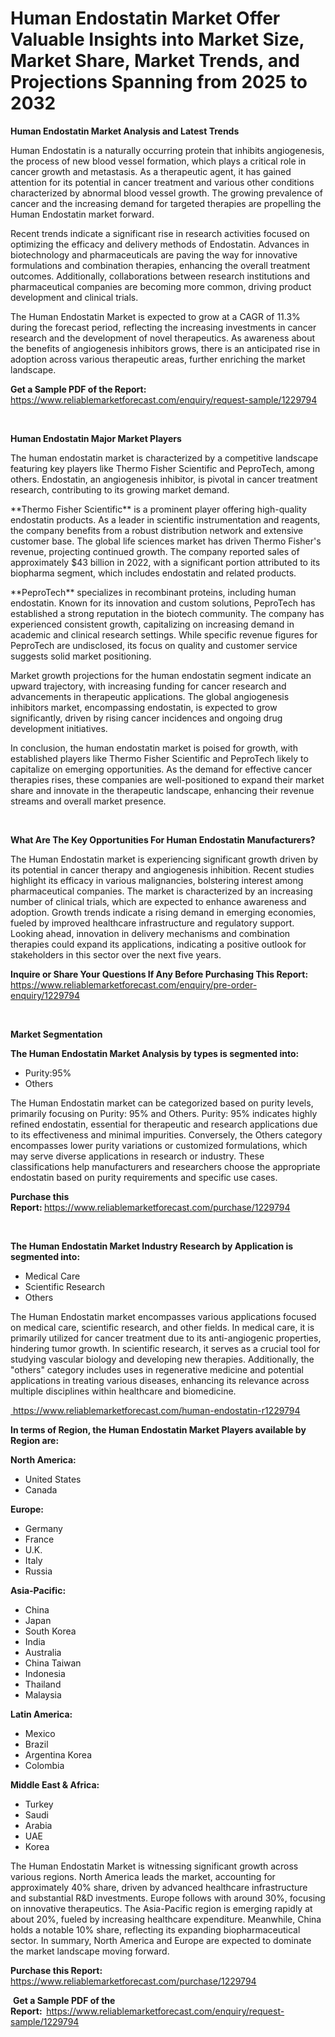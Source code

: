 <p><h1>Human Endostatin Market Offer Valuable Insights into Market Size, Market Share, Market Trends, and Projections Spanning from 2025 to 2032</h1></p><p><strong>Human Endostatin Market Analysis and Latest Trends</strong></p>
<p><p>Human Endostatin is a naturally occurring protein that inhibits angiogenesis, the process of new blood vessel formation, which plays a critical role in cancer growth and metastasis. As a therapeutic agent, it has gained attention for its potential in cancer treatment and various other conditions characterized by abnormal blood vessel growth. The growing prevalence of cancer and the increasing demand for targeted therapies are propelling the Human Endostatin market forward.</p><p>Recent trends indicate a significant rise in research activities focused on optimizing the efficacy and delivery methods of Endostatin. Advances in biotechnology and pharmaceuticals are paving the way for innovative formulations and combination therapies, enhancing the overall treatment outcomes. Additionally, collaborations between research institutions and pharmaceutical companies are becoming more common, driving product development and clinical trials.</p><p>The Human Endostatin Market is expected to grow at a CAGR of 11.3% during the forecast period, reflecting the increasing investments in cancer research and the development of novel therapeutics. As awareness about the benefits of angiogenesis inhibitors grows, there is an anticipated rise in adoption across various therapeutic areas, further enriching the market landscape.</p></p>
<p><strong>Get a Sample PDF of the Report:&nbsp;</strong> <a href="https://www.reliablemarketforecast.com/enquiry/request-sample/1229794?utm_campaign=1895&utm_medium=2&utm_source=Github&utm_content=ia&utm_term=19042025&utm_id=human-endostatin">https://www.reliablemarketforecast.com/enquiry/request-sample/1229794</a></p>
<p>&nbsp;</p>
<p><strong>Human Endostatin Major Market Players</strong></p>
<p><p>The human endostatin market is characterized by a competitive landscape featuring key players like Thermo Fisher Scientific and PeproTech, among others. Endostatin, an angiogenesis inhibitor, is pivotal in cancer treatment research, contributing to its growing market demand.</p><p>**Thermo Fisher Scientific** is a prominent player offering high-quality endostatin products. As a leader in scientific instrumentation and reagents, the company benefits from a robust distribution network and extensive customer base. The global life sciences market has driven Thermo Fisher's revenue, projecting continued growth. The company reported sales of approximately $43 billion in 2022, with a significant portion attributed to its biopharma segment, which includes endostatin and related products.</p><p>**PeproTech** specializes in recombinant proteins, including human endostatin. Known for its innovation and custom solutions, PeproTech has established a strong reputation in the biotech community. The company has experienced consistent growth, capitalizing on increasing demand in academic and clinical research settings. While specific revenue figures for PeproTech are undisclosed, its focus on quality and customer service suggests solid market positioning.</p><p>Market growth projections for the human endostatin segment indicate an upward trajectory, with increasing funding for cancer research and advancements in therapeutic applications. The global angiogenesis inhibitors market, encompassing endostatin, is expected to grow significantly, driven by rising cancer incidences and ongoing drug development initiatives.</p><p>In conclusion, the human endostatin market is poised for growth, with established players like Thermo Fisher Scientific and PeproTech likely to capitalize on emerging opportunities. As the demand for effective cancer therapies rises, these companies are well-positioned to expand their market share and innovate in the therapeutic landscape, enhancing their revenue streams and overall market presence.</p></p>
<p>&nbsp;</p>
<p><strong>What Are The Key Opportunities For Human Endostatin Manufacturers?</strong></p>
<p><p>The Human Endostatin market is experiencing significant growth driven by its potential in cancer therapy and angiogenesis inhibition. Recent studies highlight its efficacy in various malignancies, bolstering interest among pharmaceutical companies. The market is characterized by an increasing number of clinical trials, which are expected to enhance awareness and adoption. Growth trends indicate a rising demand in emerging economies, fueled by improved healthcare infrastructure and regulatory support. Looking ahead, innovation in delivery mechanisms and combination therapies could expand its applications, indicating a positive outlook for stakeholders in this sector over the next five years.</p></p>
<p><strong>Inquire or Share Your Questions If Any Before Purchasing This Report:</strong> <a href="https://www.reliablemarketforecast.com/enquiry/pre-order-enquiry/1229794?utm_campaign=1895&utm_medium=2&utm_source=Github&utm_content=ia&utm_term=19042025&utm_id=human-endostatin">https://www.reliablemarketforecast.com/enquiry/pre-order-enquiry/1229794</a></p>
<p>&nbsp;</p>
<p><strong>Market Segmentation</strong></p>
<p><strong>The Human Endostatin Market Analysis by types is segmented into:</strong></p>
<p><ul><li>Purity:95%</li><li>Others</li></ul></p>
<p><p>The Human Endostatin market can be categorized based on purity levels, primarily focusing on Purity: 95% and Others. Purity: 95% indicates highly refined endostatin, essential for therapeutic and research applications due to its effectiveness and minimal impurities. Conversely, the Others category encompasses lower purity variations or customized formulations, which may serve diverse applications in research or industry. These classifications help manufacturers and researchers choose the appropriate endostatin based on purity requirements and specific use cases.</p></p>
<p><strong>Purchase this Report:&nbsp;</strong><a href="https://www.reliablemarketforecast.com/purchase/1229794?utm_campaign=1895&utm_medium=2&utm_source=Github&utm_content=ia&utm_term=19042025&utm_id=human-endostatin">https://www.reliablemarketforecast.com/purchase/1229794</a></p>
<p>&nbsp;</p>
<p><strong>The Human Endostatin Market Industry Research by Application is segmented into:</strong></p>
<p><ul><li>Medical Care</li><li>Scientific Research</li><li>Others</li></ul></p>
<p><p>The Human Endostatin market encompasses various applications focused on medical care, scientific research, and other fields. In medical care, it is primarily utilized for cancer treatment due to its anti-angiogenic properties, hindering tumor growth. In scientific research, it serves as a crucial tool for studying vascular biology and developing new therapies. Additionally, the "others" category includes uses in regenerative medicine and potential applications in treating various diseases, enhancing its relevance across multiple disciplines within healthcare and biomedicine.</p></p>
<p><a href="https://www.reliablemarketforecast.com/human-endostatin-r1229794?utm_campaign=1895&utm_medium=2&utm_source=Github&utm_content=ia&utm_term=19042025&utm_id=human-endostatin">&nbsp;https://www.reliablemarketforecast.com/human-endostatin-r1229794</a></p>
<p><strong>In terms of Region, the Human Endostatin Market Players available by Region are:</strong></p>
<p>
    <p> <strong> North America: </strong>
        <ul>
            <li>United States</li>
            <li>Canada</li>
        </ul>
        </p> 
    <p> <strong> Europe: </strong>
        <ul>
            <li>Germany</li>
            <li>France</li>
            <li>U.K.</li>
            <li>Italy</li>
            <li>Russia</li>
        </ul>
        </p> 
    <p> <strong> Asia-Pacific: </strong>
        <ul>
            <li>China</li>
            <li>Japan</li>
            <li>South Korea</li>
            <li>India</li>
            <li>Australia</li>
            <li>China Taiwan</li>
            <li>Indonesia</li>
            <li>Thailand</li>
            <li>Malaysia</li>
        </ul>
        </p> 
    <p> <strong> Latin America: </strong>
        <ul>
            <li>Mexico</li>
            <li>Brazil</li>
            <li>Argentina Korea</li>
            <li>Colombia</li>
        </ul>
        </p> 
    <p> <strong> Middle East & Africa: </strong>
        <ul>
            <li>Turkey</li>
            <li>Saudi</li>
            <li>Arabia</li>
            <li>UAE</li>
            <li>Korea</li>
        </ul>
    </p>
    </p>
<p><p>The Human Endostatin Market is witnessing significant growth across various regions. North America leads the market, accounting for approximately 40% share, driven by advanced healthcare infrastructure and substantial R&D investments. Europe follows with around 30%, focusing on innovative therapeutics. The Asia-Pacific region is emerging rapidly at about 20%, fueled by increasing healthcare expenditure. Meanwhile, China holds a notable 10% share, reflecting its expanding biopharmaceutical sector. In summary, North America and Europe are expected to dominate the market landscape moving forward.</p></p>
<p><strong>Purchase this Report: </strong><a href="https://www.reliablemarketforecast.com/purchase/1229794?utm_campaign=1895&utm_medium=2&utm_source=Github&utm_content=ia&utm_term=19042025&utm_id=human-endostatin">https://www.reliablemarketforecast.com/purchase/1229794</a></p>
<p>&nbsp;<strong>Get a Sample PDF of the Report:&nbsp;&nbsp;</strong><a href="https://www.reliablemarketforecast.com/enquiry/request-sample/1229794?utm_campaign=1895&utm_medium=2&utm_source=Github&utm_content=ia&utm_term=19042025&utm_id=human-endostatin">https://www.reliablemarketforecast.com/enquiry/request-sample/1229794</a></p>
<p><strong></strong></p>
<p><p></p><p></p><p></p></p>